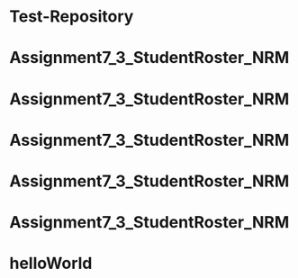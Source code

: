 # Test-Repository
# Assignment7_3_StudentRoster_NRM
# Assignment7_3_StudentRoster_NRM
# Assignment7_3_StudentRoster_NRM
# Assignment7_3_StudentRoster_NRM
# Assignment7_3_StudentRoster_NRM
# helloWorld
